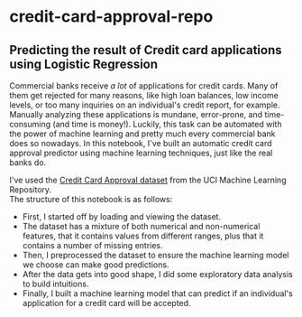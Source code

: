 # credit-card-approval-repo
## Predicting the result of Credit card applications using Logistic Regression

<p>Commercial banks receive <em>a lot</em> of applications for credit cards. Many of them get rejected for many reasons, like high loan balances, low income levels, or too many inquiries on an individual's credit report, for example. Manually analyzing these applications is mundane, error-prone, and time-consuming (and time is money!). Luckily, this task can be automated with the power of machine learning and pretty much every commercial bank does so nowadays. In this notebook, I've built an automatic credit card approval predictor using machine learning techniques, just like the real banks do.</p>

<p>I've used the <a href="http://archive.ics.uci.edu/ml/datasets/credit+approval">Credit Card Approval dataset</a> from the UCI Machine Learning Repository.<br>The structure of this notebook is as follows:</p>
<ul>
<li>First, I started off by loading and viewing the dataset.</li>
<li>The dataset has a mixture of both numerical and non-numerical features, that it contains values from different ranges, plus that it contains a number of missing entries.</li>
<li>Then, I preprocessed the dataset to ensure the machine learning model we choose can make good predictions.</li>
<li>After the data gets into good shape, I did some exploratory data analysis to build intuitions.</li>
<li>Finally, I built a machine learning model that can predict if an individual's application for a credit card will be accepted.</li>
</ul>

